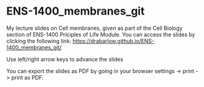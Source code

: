 # ENS-1400_membranes_git

My lecture slides on Cell membranes, given as part of the Cell Biology section of ENS-1400 Priciples of Life Module. You can access the slides by clicking the following link: https://drabarlow.github.io/ENS-1400_membranes_git/

Use left/right arrow keys to advance the slides

You can export the slides as PDF by going in your browser settings -> print -> print as PDF.
